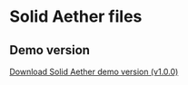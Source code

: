 # Solid Aether files

## Demo version

[Download Solid Aether demo version (v1.0.0)](./solid_aether_demo.zip)

